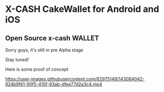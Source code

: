 # X-CASH CakeWallet for Android and iOS

## Open Source x-cash WALLET


Sorry guys, it's still in pre Alpha stage

Stay tuned!

Here is some proof of concept



https://user-images.githubusercontent.com/82975149/143084042-924b9f41-90f5-410f-93ab-dfee77d2a3c4.mp4

